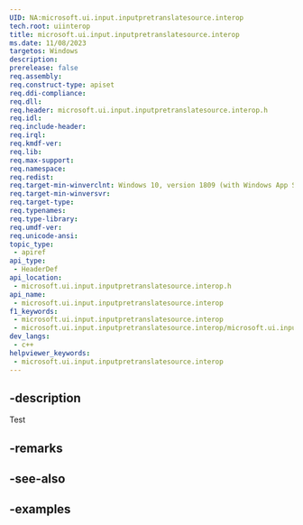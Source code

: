 ```yaml
---
UID: NA:microsoft.ui.input.inputpretranslatesource.interop
tech.root: uiinterop
title: microsoft.ui.input.inputpretranslatesource.interop
ms.date: 11/08/2023
targetos: Windows
description: 
prerelease: false
req.assembly: 
req.construct-type: apiset
req.ddi-compliance: 
req.dll: 
req.header: microsoft.ui.input.inputpretranslatesource.interop.h
req.idl: 
req.include-header: 
req.irql: 
req.kmdf-ver: 
req.lib: 
req.max-support: 
req.namespace: 
req.redist: 
req.target-min-winverclnt: Windows 10, version 1809 (with Windows App SDK 1.4 or later)
req.target-min-winversvr: 
req.target-type: 
req.typenames: 
req.type-library: 
req.umdf-ver: 
req.unicode-ansi: 
topic_type:
 - apiref
api_type:
 - HeaderDef
api_location:
 - microsoft.ui.input.inputpretranslatesource.interop.h
api_name:
 - microsoft.ui.input.inputpretranslatesource.interop
f1_keywords:
 - microsoft.ui.input.inputpretranslatesource.interop
 - microsoft.ui.input.inputpretranslatesource.interop/microsoft.ui.input.inputpretranslatesource.interop
dev_langs:
 - c++
helpviewer_keywords:
 - microsoft.ui.input.inputpretranslatesource.interop
---
```


## -description

Test

## -remarks

## -see-also

## -examples

